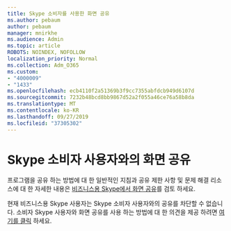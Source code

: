 ```yaml
---
title: Skype 소비자를 사용한 화면 공유
ms.author: pebaum
author: pebaum
manager: mnirkhe
ms.audience: Admin
ms.topic: article
ROBOTS: NOINDEX, NOFOLLOW
localization_priority: Normal
ms.collection: Adm_O365
ms.custom:
- "4000009"
- "1433"
ms.openlocfilehash: ecb4110f2a51369b3f9cc7355abfdcb949d6107d
ms.sourcegitcommit: 7232b48bcd8bb9867d52a2f055a46ce76a58b8da
ms.translationtype: MT
ms.contentlocale: ko-KR
ms.lasthandoff: 09/27/2019
ms.locfileid: "37305302"
---
```

# <a name="screen-sharing-with-skype-consumer-users"></a>Skype 소비자 사용자와의 화면 공유

프로그램을 공유 하는 방법에 대 한 일반적인 지침과 공유 제한 사항 및 문제 해결 리소스에 대 한 자세한 내용은 [비즈니스용 Skype에서 화면 공유](https://support.office.com/article/Share-your-screen-in-Skype-for-Business-2d436dc9-d092-4ef1-83f1-dd9f7a7cd3fc)를 검토 하세요.  

현재 비즈니스용 Skype 사용자는 Skype 소비자 사용자와의 공유를 차단할 수 없습니다. 소비자 Skype 사용자와 화면 공유를 사용 하는 방법에 대 한 의견을 제공 하려면 [여기를 클릭](https://www.skypefeedback.com/forums/299913-generally-available/suggestions/12335259-enable-screen-sharing-to-consumer-skype-users) 하세요. 